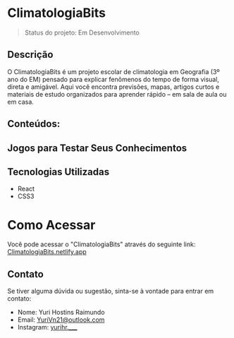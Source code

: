 # ClimatologiaBits
> Status do projeto: Em Desenvolvimento

## Descrição
O ClimatologiaBits é um projeto escolar de climatologia em Geografia (3º ano do EM) pensado para explicar fenômenos do tempo de forma visual, direta e amigável.
Aqui você encontra previsões, mapas, artigos curtos e materiais de estudo organizados para aprender rápido – em sala de aula ou em casa.

<!-- ![CitologiaBits Screenshot](https://github.com/Yuri-Hostins/Alguma-Coisa/blob/main/imagens/CitologiaBits(Novo).png) -->

## Conteúdos:

## Jogos para Testar Seus Conhecimentos

## Tecnologias Utilizadas
- React
- CSS3

# Como Acessar
Você pode acessar o "ClimatologiaBits" através do seguinte link: [ClimatologiaBits.netlify.app](https://ClimatologiaBits.netlify.app)

## Contato
Se tiver alguma dúvida ou sugestão, sinta-se à vontade para entrar em contato:
- Nome: Yuri Hostins Raimundo
- Email: YuriVn21@outlook.com
- Instagram: [yurihr.___](https://instagram.com/yurihr.___)
